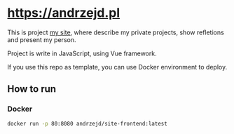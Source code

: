 # https://andrzejd.pl

This is project [my site](https://andrzejd.pl), where describe my private projects, show refletions and present my person.

Project is write in JavaScript, using Vue framework.

If you use this repo as template, you can use Docker environment to deploy.

## How to run

### Docker

```bash
docker run -p 80:8080 andrzejd/site-frontend:latest
```
